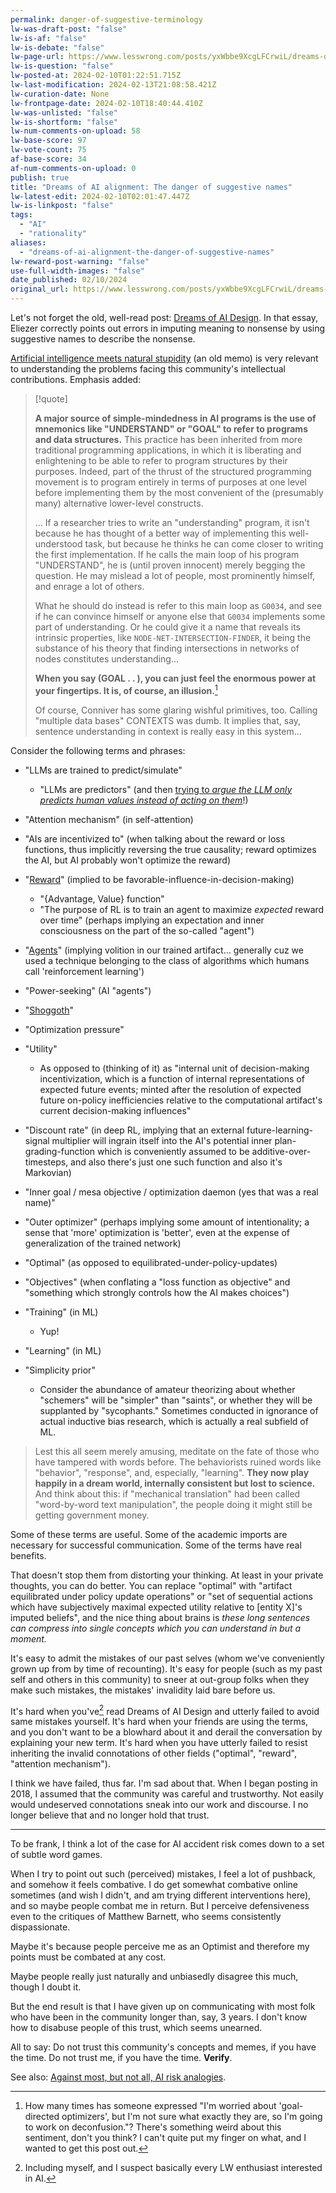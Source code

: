 ```yaml
---
permalink: danger-of-suggestive-terminology
lw-was-draft-post: "false"
lw-is-af: "false"
lw-is-debate: "false"
lw-page-url: https://www.lesswrong.com/posts/yxWbbe9XcgLFCrwiL/dreams-of-ai-alignment-the-danger-of-suggestive-names
lw-is-question: "false"
lw-posted-at: 2024-02-10T01:22:51.715Z
lw-last-modification: 2024-02-13T21:08:58.421Z
lw-curation-date: None
lw-frontpage-date: 2024-02-10T18:40:44.410Z
lw-was-unlisted: "false"
lw-is-shortform: "false"
lw-num-comments-on-upload: 58
lw-base-score: 97
lw-vote-count: 75
af-base-score: 34
af-num-comments-on-upload: 0
publish: true
title: "Dreams of AI alignment: The danger of suggestive names"
lw-latest-edit: 2024-02-10T02:01:47.447Z
lw-is-linkpost: "false"
tags: 
  - "AI"
  - "rationality"
aliases: 
  - "dreams-of-ai-alignment-the-danger-of-suggestive-names"
lw-reward-post-warning: "false"
use-full-width-images: "false"
date_published: 02/10/2024
original_url: https://www.lesswrong.com/posts/yxWbbe9XcgLFCrwiL/dreams-of-ai-alignment-the-danger-of-suggestive-names
---
```

Let's not forget the old, well-read post: [Dreams of AI Design](https://www.lesswrong.com/posts/p7ftQ6acRkgo6hqHb/dreams-of-ai-design). In that essay, Eliezer correctly points out errors in imputing meaning to nonsense by using suggestive names to describe the nonsense.

[Artificial intelligence meets natural stupidity](https://www.inf.ed.ac.uk/teaching/courses/irm/mcdermott.pdf) (an old memo) is very relevant to understanding the problems facing this community's intellectual contributions. Emphasis added:

> [!quote]
>
> **A major source of simple-mindedness in AI programs is the use of mnemonics like "UNDERSTAND" or "GOAL" to refer to programs and data structures.** This practice has been inherited from more traditional programming applications, in which it is liberating and enlightening to be able to refer to program structures by their purposes. Indeed, part of the thrust of the structured programming movement is to program entirely in terms of purposes at one level before implementing them by the most convenient of the (presumably many) alternative lower-level constructs.
> 
> ... If a researcher tries to write an "understanding" program, it isn't because he has thought of a better way of implementing this well-understood task, but because he thinks he can come closer to writing the first implementation. If he calls the main loop of his program "UNDERSTAND", he is (until proven innocent) merely begging the question. He may mislead a lot of people, most prominently himself, and enrage a lot of others.
> 
> What he should do instead is refer to this main loop as `G0034`, and see if he can convince himself or anyone else that `G0034` implements some part of understanding. Or he could give it a name that reveals its intrinsic properties, like `NODE-NET-INTERSECTION-FINDER`, it being the substance of his theory that finding intersections in networks of nodes constitutes understanding...
> 
> **When you say (GOAL . . ), you can just feel the enormous power at your fingertips. It is, of course, an illusion.**[^1]
> 
> Of course, Conniver has some glaring wishful primitives, too. Calling "multiple data bases" CONTEXTS was dumb. It implies that, say, sentence understanding in context is really easy in this system...

Consider the following terms and phrases:

- "LLMs are trained to predict/simulate"
  - "LLMs are predictors" (and then [trying to _argue the LLM only predicts human values instead of acting on them_](https://www.lesswrong.com/posts/i5kijcjFJD6bn7dwq/evaluating-the-historical-value-misspecification-argument?commentId=AytgTwAwj8eGC8aSW)!)

- "Attention mechanism" (in self-attention)
- "AIs are incentivized to" (when talking about the reward or loss functions, thus implicitly reversing the true causality; reward optimizes the AI, but AI probably won't optimize the reward)
- "[Reward](/RL-trains-policies-not-agents)" (implied to be favorable-influence-in-decision-making)
  - "{Advantage, Value} function"
  - "The purpose of RL is to train an agent to maximize _expected_ reward over time" (perhaps implying an expectation and inner consciousness on the part of the so-called "agent") 

- "[Agents](/RL-trains-policies-not-agents)" (implying volition in our trained artifact... generally cuz we used a technique belonging to the class of algorithms which humans call 'reinforcement learning')
- "Power-seeking" (AI "agents")
- "[Shoggoth](https://www.lesswrong.com/posts/dqSwccGTWyBgxrR58/turntrout-s-shortform-feed?commentId=XHktatQRYpsfritrA)" 
- "Optimization pressure"
- "Utility" 
  - As opposed to (thinking of it) as "internal unit of decision-making incentivization, which is a function of internal representations of expected future events; minted after the resolution of expected future on-policy inefficiencies relative to the computational artifact's current decision-making influences"

- "Discount rate" (in deep RL, implying that an external future-learning-signal multiplier will ingrain itself into the AI's potential inner plan-grading-function which is conveniently assumed to be additive-over-timesteps, and also there's just one such function and also it's Markovian)
- "Inner goal / mesa objective / optimization daemon (yes that was a real name)"
- "Outer optimizer" (perhaps implying some amount of intentionality; a sense that 'more' optimization is 'better', even at the expense of generalization of the trained network)
- "Optimal" (as opposed to equilibrated-under-policy-updates)
- "Objectives" (when conflating a "loss function as objective" and "something which strongly controls how the AI makes choices")
- "Training" (in ML)
  - Yup!

- "Learning" (in ML)
- "Simplicity prior" 
  - Consider the abundance of amateur theorizing about whether "schemers" will be "simpler" than "saints", or whether they will be supplanted by "sycophants." Sometimes conducted in ignorance of actual inductive bias research, which is actually a real subfield of ML.

> Lest this all seem merely amusing, meditate on the fate of those who have tampered with words before. The behaviorists ruined words like "behavior", "response", and, especially, "learning". **They now play happily in a dream world, internally consistent but lost to science.** And think about this: if "mechanical translation" had been called "word-by-word text manipulation", the people doing it might still be getting government money.

Some of these terms are useful. Some of the academic imports are necessary for successful communication. Some of the terms have real benefits. 

That doesn't stop them from distorting your thinking. At least in your private thoughts, you can do better. You can replace "optimal" with "artifact equilibrated under policy update operations" or "set of sequential actions which have subjectively maximal expected utility relative to \[entity X\]'s imputed beliefs", and the nice thing about brains is _these long sentences can compress into single concepts which you can understand in but a moment._

It's easy to admit the mistakes of our past selves (whom we've conveniently grown up from by time of recounting). It's easy for people (such as my past self and others in this community) to sneer at out-group folks when they make such mistakes, the mistakes' invalidity laid bare before us. 

It's hard when you've[^2] read Dreams of AI Design and utterly failed to avoid same mistakes yourself. It's hard when your friends are using the terms, and you don't want to be a blowhard about it and derail the conversation by explaining your new term. It's hard when you have utterly failed to resist inheriting the invalid connotations of other fields ("optimal", "reward", "attention mechanism"). 

I think we have failed, thus far.  I'm sad about that. When I began posting in 2018, I assumed that the community was careful and trustworthy. Not easily would undeserved connotations sneak into our work and discourse. I no longer believe that and no longer hold that trust.

<hr/>


To be frank, I think a lot of the case for AI accident risk comes down to a set of subtle word games.

When I try to point out such (perceived) mistakes, I feel a lot of pushback, and somehow it feels combative. I do get somewhat combative online sometimes (and wish I didn't, and am trying different interventions here), and so maybe people combat me in return. But I perceive defensiveness even to the critiques of Matthew Barnett, who seems consistently dispassionate.

Maybe it's because people perceive me as an Optimist and therefore my points must be combated at any cost.

Maybe people really just naturally and unbiasedly disagree this much, though I doubt it.

But the end result is that I have given up on communicating with most folk who have been in the community longer than, say, 3 years. I don't know how to disabuse people of this trust, which seems unearned.

All to say: Do not trust this community's concepts and memes, if you have the time. Do not trust me, if you have the time. **Verify**.

See also: [Against most, but not all, AI risk analogies](https://www.lesswrong.com/posts/SnfjK9ALrzFJB8x7B/against-most-but-not-all-ai-risk-analogies).

[^1]: How many times has someone expressed "I'm worried about 'goal-directed optimizers', but I'm not sure what exactly they are, so I'm going to work on deconfusion."? There's something weird about this sentiment, don't you think? I can't quite put my finger on what, and I wanted to get this post out.
    
[^2]: Including myself, and I suspect basically every LW enthusiast interested in AI.